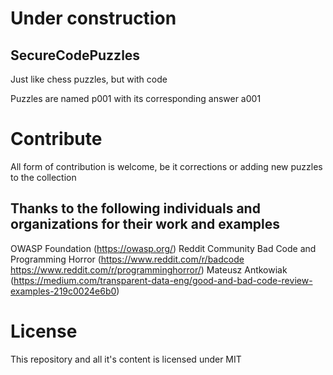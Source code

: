 # Under construction

## SecureCodePuzzles
Just like chess puzzles, but with code

Puzzles are named p001 with its corresponding answer a001

# Contribute
All form of contribution is welcome, be it corrections or adding new puzzles to the collection

## Thanks to the following individuals and organizations for their work and examples
OWASP Foundation (https://owasp.org/)
Reddit Community Bad Code and Programming Horror (https://www.reddit.com/r/badcode https://www.reddit.com/r/programminghorror/)
Mateusz Antkowiak (https://medium.com/transparent-data-eng/good-and-bad-code-review-examples-219c0024e6b0)

# License
This repository and all it's content is licensed under MIT